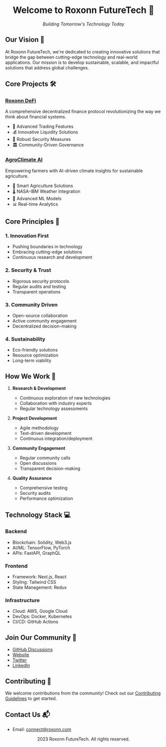 <div align="center">
  <h1>Welcome to Roxonn FutureTech 🚀</h1>
  <p><em>Building Tomorrow's Technology Today</em></p>
</div>

## Our Vision 🌟

At Roxonn FutureTech, we're dedicated to creating innovative solutions that bridge the gap between cutting-edge technology and real-world applications. Our mission is to develop sustainable, scalable, and impactful solutions that address global challenges.

## Core Projects 🛠️

### [Roxonn DeFi](https://github.com/Roxonn-FutureTech/roxonn-defi)
A comprehensive decentralized finance protocol revolutionizing the way we think about financial systems.

- 🏦 Advanced Trading Features
- 💰 Innovative Liquidity Solutions
- 🔐 Robust Security Measures
- 🏛️ Community-Driven Governance

### [AgroClimate AI](https://github.com/Roxonn-FutureTech/agroclimate-ai)
Empowering farmers with AI-driven climate insights for sustainable agriculture.

- 🌾 Smart Agriculture Solutions
- 🌡️ NASA-IBM Weather Integration
- 🤖 Advanced ML Models
- 📊 Real-time Analytics

## Core Principles 🎯

### 1. Innovation First
- Pushing boundaries in technology
- Embracing cutting-edge solutions
- Continuous research and development

### 2. Security & Trust
- Rigorous security protocols
- Regular audits and testing
- Transparent operations

### 3. Community Driven
- Open-source collaboration
- Active community engagement
- Decentralized decision-making

### 4. Sustainability
- Eco-friendly solutions
- Resource optimization
- Long-term viability

## How We Work 🔄

1. **Research & Development**
   - Continuous exploration of new technologies
   - Collaboration with industry experts
   - Regular technology assessments

2. **Project Development**
   - Agile methodology
   - Test-driven development
   - Continuous integration/deployment

3. **Community Engagement**
   - Regular community calls
   - Open discussions
   - Transparent decision-making

4. **Quality Assurance**
   - Comprehensive testing
   - Security audits
   - Performance optimization

## Technology Stack 💻

### Backend
- Blockchain: Solidity, Web3.js
- AI/ML: TensorFlow, PyTorch
- APIs: FastAPI, GraphQL

### Frontend
- Framework: Next.js, React
- Styling: Tailwind CSS
- State Management: Redux

### Infrastructure
- Cloud: AWS, Google Cloud
- DevOps: Docker, Kubernetes
- CI/CD: GitHub Actions

## Join Our Community 🤝

- [GitHub Discussions](https://github.com/orgs/Roxonn-FutureTech/discussions)
- [Website](https://roxonn.com)
- [Twitter](https://x.com/RoxonnEcosystem)
- [LinkedIn](https://linkedin.com/company/roxonn)

## Contributing 📝

We welcome contributions from the community! Check out our [Contributing Guidelines](https://github.com/Roxonn-FutureTech/.github/blob/main/CONTRIBUTING.md) to get started.

## Contact Us 📬

- Email: connect@roxonn.com

<div align="center">
  <p> 2023 Roxonn FutureTech. All rights reserved.</p>
</div>
